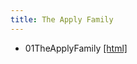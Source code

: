 ```yaml
---
title: The Apply Family
---
```


 * 01TheApplyFamily [[html]](/demo/the-apply-family/01TheApplyFamily.html)